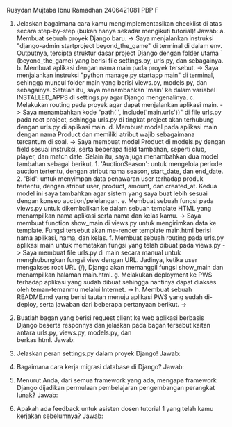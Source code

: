 Rusydan Mujtaba Ibnu Ramadhan
2406421081
PBP F

1. Jelaskan bagaimana cara kamu mengimplementasikan checklist di atas secara step-by-step (bukan hanya sekadar mengikuti tutorial)!
   Jawab:
   a. Membuat sebuah proyek Django baru.
      -> Saya menjalankan instruksi "django-admin startproject beyond_the_game" di terminal di dalam env. Outputnya, tercipta struktur dasar project Django dengan folder utama `
         (beyond_the_game) yang berisi file settings.py, urls.py, dan sebagainya.
   b. Membuat aplikasi dengan nama main pada proyek tersebut.
      -> Saya menjalankan instruksi "python manage.py startapp main" di terminal, sehingga muncul folder main yang berisi views.py, models.py, dan sebagainya. Setelah itu, saya 
         menambahkan 'main' ke dalam variabel INSTALLED_APPS di settings.py agar Django mengenalinya.
   c. Melakukan routing pada proyek agar dapat menjalankan aplikasi main.
      -> Saya menambahkan kode "path('', include('main.urls'))" di file urls.py pada root project, sehingga urls.py di tingkat project akan terhubung dengan urls.py di aplikasi 
         main. 
   d. Membuat model pada aplikasi main dengan nama Product dan memiliki atribut wajib sebagaimana tercantum di soal.
      -> Saya membuat model Product di models.py dengan field sesuai instruksi, serta beberapa field tambahan, seperti club, player, dan match date. Selain itu, saya juga 
         menambahkan dua model tambahan sebagai berikut.
         1. 'AuctionSeason': untuk mengelola periode auction tertentu, dengan atribut nama season, start_date, dan end_date.
         2. 'Bid': untuk menyimpan data penawaran user terhadap produk tertentu, dengan atribut user, product, amount, dan created_at.
         Kedua model ini saya tambahkan agar sistem yang saya buat lebih sesuai dengan konsep auction/pelelangan.
   e. Membuat sebuah fungsi pada views.py untuk dikembalikan ke dalam sebuah template HTML yang menampilkan nama aplikasi serta nama dan kelas kamu.
      -> Saya membuat function show_main di views.py untuk mengirimkan data ke template. Fungsi tersebut akan me-render template main.html berisi nama aplikasi, nama, dan kelas.
   f. Membuat sebuah routing pada urls.py aplikasi main untuk memetakan fungsi yang telah dibuat pada views.py
      -> Saya membuat file urls.py di main secara manual untuk menghubungkan fungsi view dengan URL. Jadinya, ketika user mengakses root URL (/), Django akan memanggil fungsi 
         show_main dan menampilkan halaman main.html.
   g. Melakukan deployment ke PWS terhadap aplikasi yang sudah dibuat sehingga nantinya dapat diakses oleh teman-temanmu melalui Internet.
      -> 
   h. Membuat sebuah README.md yang berisi tautan menuju aplikasi PWS yang sudah di-deploy, serta jawaban dari beberapa pertanyaan berikut.
      -> 

2. Buatlah bagan yang berisi request client ke web aplikasi berbasis Django beserta responnya dan jelaskan pada bagan tersebut kaitan antara urls.py, views.py, models.py, dan    
   berkas html.
   Jawab:

3. Jelaskan peran settings.py dalam proyek Django!
   Jawab:

4. Bagaimana cara kerja migrasi database di Django?
   Jawab:

5. Menurut Anda, dari semua framework yang ada, mengapa framework Django dijadikan permulaan pembelajaran pengembangan perangkat lunak?
   Jawab:

6. Apakah ada feedback untuk asisten dosen tutorial 1 yang telah kamu kerjakan sebelumnya?
   Jawab: